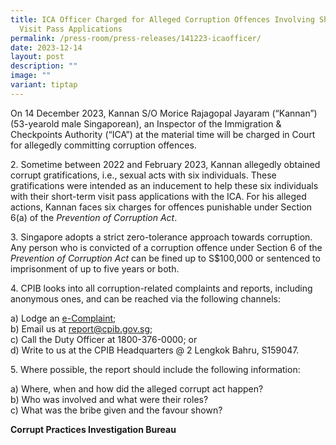 ```yaml
---
title: ICA Officer Charged for Alleged Corruption Offences Involving Short Term
  Visit Pass Applications
permalink: /press-room/press-releases/141223-icaofficer/
date: 2023-12-14
layout: post
description: ""
image: ""
variant: tiptap
---
```

<p>On 14 December 2023, Kannan S/O Morice Rajagopal Jayaram (“Kannan”) (53-yearold male Singaporean), an Inspector of the Immigration &amp; Checkpoints Authority (“ICA”) at the material time will be charged in Court for allegedly committing corruption offences.</p><p>2. Sometime between 2022 and February 2023, Kannan allegedly obtained corrupt gratifications, i.e., sexual acts with six individuals. These gratifications were intended as an inducement to help these six individuals with their short-term visit pass applications with the ICA. For his alleged actions, Kannan faces six charges for offences punishable under Section 6(a) of the <em>Prevention of Corruption Act</em>.</p><p>3. Singapore adopts a strict zero-tolerance approach towards corruption. Any person who is convicted of a corruption offence under Section 6 of the <em>Prevention of Corruption Act</em> can be fined up to S$100,000 or sentenced to imprisonment of up to five years or both.</p><p>4. CPIB looks into all corruption-related complaints and reports, including anonymous ones, and can be reached via the following channels:</p><p>a) Lodge an <a href="https://www.cpib.gov.sg/e-services/e-complaint-for-corrupt-conduct/" rel="noopener noreferrer nofollow" target="_blank">e-Complaint</a>; <br>b) Email us at <a href="mailto:report@cpib.gov.sg" rel="noopener noreferrer nofollow" target="_blank">report@cpib.gov.sg</a>;&nbsp;<br>c) Call the Duty Officer at 1800-376-0000; or <br>d) Write to us at the CPIB Headquarters @ 2 Lengkok Bahru, S159047.</p><p>5. Where possible, the report should include the following information:</p><p>a) Where, when and how did the alleged corrupt act happen? <br>b) Who was involved and what were their roles? <br>c) What was the bribe given and the favour shown?</p><p><strong>Corrupt Practices Investigation Bureau</strong></p>